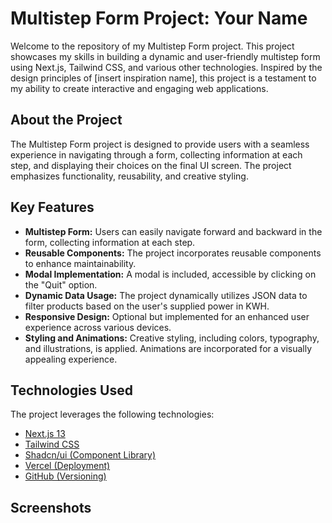 # Multistep Form Project: Your Name

Welcome to the repository of my Multistep Form project. This project showcases my skills in building a dynamic and user-friendly multistep form using Next.js, Tailwind CSS, and various other technologies. Inspired by the design principles of [insert inspiration name], this project is a testament to my ability to create interactive and engaging web applications.

## About the Project

The Multistep Form project is designed to provide users with a seamless experience in navigating through a form, collecting information at each step, and displaying their choices on the final UI screen. The project emphasizes functionality, reusability, and creative styling.

## Key Features

- **Multistep Form:** Users can easily navigate forward and backward in the form, collecting information at each step.
- **Reusable Components:** The project incorporates reusable components to enhance maintainability.
- **Modal Implementation:** A modal is included, accessible by clicking on the "Quit" option.
- **Dynamic Data Usage:** The project dynamically utilizes JSON data to filter products based on the user's supplied power in KWH.
- **Responsive Design:** Optional but implemented for an enhanced user experience across various devices.
- **Styling and Animations:** Creative styling, including colors, typography, and illustrations, is applied. Animations are incorporated for a visually appealing experience.

## Technologies Used

The project leverages the following technologies:

- [Next.js 13](https://nextjs.org/docs)
- [Tailwind CSS](https://tailwindcss.com/docs/installation)
- [Shadcn/ui (Component Library)](https://ui.shadcn.com/docs/installation/next)
- [Vercel (Deployment)](https://vercel.com/)
- [GitHub (Versioning)](https://github.com/)

## Screenshots

<!-- ![Multistep Form Screenshot](src/img/ReadMePic.png) -->


